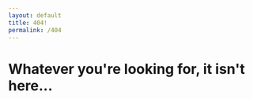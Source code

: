 ```yaml
---
layout: default
title: 404!
permalink: /404
---
```



# Whatever you're looking for, it isn't here...
